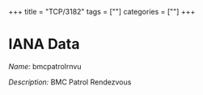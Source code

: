 +++
title = "TCP/3182"
tags = [""]
categories = [""]
+++

# IANA Data

_Name:_ bmcpatrolrnvu

_Description:_ BMC Patrol Rendezvous


